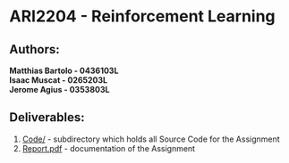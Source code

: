 # ARI2204 - Reinforcement Learning
## Authors: 
**Matthias Bartolo - 0436103L** <br>
**Isaac Muscat - 0265203L** <br>
**Jerome Agius - 0353803L** <br>

## Deliverables:  
1. [Code/](https://github.com/mbar0075/Reinforcement-Learning/tree/main/Reinforcement%20Learning%20Deliverables/Code) - subdirectory which holds all Source Code for the Assignment
2. [Report.pdf](https://github.com/mbar0075/Reinforcement-Learning/blob/main/Reinforcement%20Learning%20Deliverables/Report.pdf) - documentation of the Assignment
